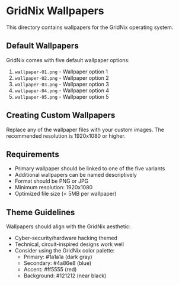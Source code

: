 # GridNix Wallpapers

This directory contains wallpapers for the GridNix operating system.

## Default Wallpapers

GridNix comes with five default wallpaper options:

1. `wallpaper-01.png` - Wallpaper option 1
2. `wallpaper-02.png` - Wallpaper option 2
3. `wallpaper-03.png` - Wallpaper option 3
4. `wallpaper-04.png` - Wallpaper option 4
5. `wallpaper-05.png` - Wallpaper option 5

## Creating Custom Wallpapers

Replace any of the wallpaper files with your custom images. The recommended resolution is 1920x1080 or higher.

## Requirements

- Primary wallpaper should be linked to one of the five variants
- Additional wallpapers can be named descriptively
- Format should be PNG or JPG
- Minimum resolution: 1920x1080
- Optimized file size (< 5MB per wallpaper)

## Theme Guidelines

Wallpapers should align with the GridNix aesthetic:
- Cyber-security/hardware hacking themed
- Technical, circuit-inspired designs work well
- Consider using the GridNix color palette:
  - Primary: #1a1a1a (dark gray)
  - Secondary: #4a86e8 (blue)
  - Accent: #ff5555 (red)
  - Background: #121212 (near black)
